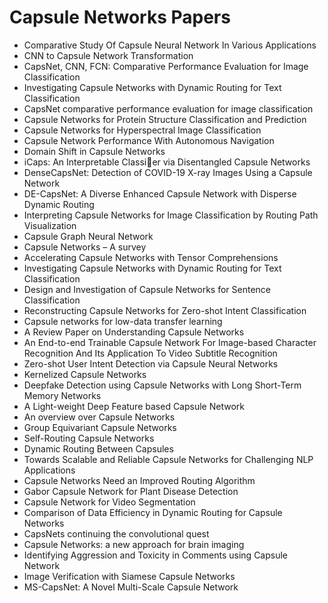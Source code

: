 # Capsule Networks Papers

<ul>

                             

 <li><a target="_blank" href="https://github.com/manjunath5496/Capsule-Networks-Papers/blob/master/c(1).pdf" style="text-decoration:none;">Comparative Study Of Capsule Neural Network In Various Applications</a></li>

 <li><a target="_blank" href="https://github.com/manjunath5496/Capsule-Networks-Papers/blob/master/c(2).pdf" style="text-decoration:none;">CNN to Capsule Network Transformation</a></li>

<li><a target="_blank" href="https://github.com/manjunath5496/Capsule-Networks-Papers/blob/master/c(3).pdf" style="text-decoration:none;">CapsNet, CNN, FCN: Comparative Performance Evaluation for Image Classification</a></li>
 <li><a target="_blank" href="https://github.com/manjunath5496/Capsule-Networks-Papers/blob/master/c(4).pdf" style="text-decoration:none;">Investigating Capsule Networks with Dynamic Routing for Text Classification</a></li>                              
<li><a target="_blank" href="https://github.com/manjunath5496/Capsule-Networks-Papers/blob/master/c(5).pdf" style="text-decoration:none;">CapsNet comparative performance evaluation for image classification</a></li>
<li><a target="_blank" href="https://github.com/manjunath5496/Capsule-Networks-Papers/blob/master/c(6).pdf" style="text-decoration:none;">Capsule Networks for Protein Structure Classification and Prediction</a></li>
 <li><a target="_blank" href="https://github.com/manjunath5496/Capsule-Networks-Papers/blob/master/c(7).pdf" style="text-decoration:none;">Capsule Networks for Hyperspectral
Image Classification</a></li>

 <li><a target="_blank" href="https://github.com/manjunath5496/Capsule-Networks-Papers/blob/master/c(8).pdf" style="text-decoration:none;"> Capsule Network Performance With Autonomous Navigation </a></li>
   <li><a target="_blank" href="https://github.com/manjunath5496/Capsule-Networks-Papers/blob/master/c(9).pdf" style="text-decoration:none;">Domain Shift in Capsule Networks</a></li>
  
   
 <li><a target="_blank" href="https://github.com/manjunath5496/Capsule-Networks-Papers/blob/master/c(10).pdf" style="text-decoration:none;">iCaps: An Interpretable Classier
via Disentangled Capsule Networks </a></li>                              
<li><a target="_blank" href="https://github.com/manjunath5496/Capsule-Networks-Papers/blob/master/c(11).pdf" style="text-decoration:none;">DenseCapsNet: Detection of COVID-19 X-ray Images Using a Capsule Network</a></li>
<li><a target="_blank" href="https://github.com/manjunath5496/Capsule-Networks-Papers/blob/master/c(12).pdf" style="text-decoration:none;">DE-CapsNet: A Diverse Enhanced Capsule Network with Disperse Dynamic Routing</a></li>
<li><a target="_blank" href="https://github.com/manjunath5496/Capsule-Networks-Papers/blob/master/c(13).pdf" style="text-decoration:none;">Interpreting Capsule Networks for Image Classification by Routing Path Visualization</a></li>

<li><a target="_blank" href="https://github.com/manjunath5496/Capsule-Networks-Papers/blob/master/c(14).pdf" style="text-decoration:none;"> Capsule Graph Neural Network</a></li>
                              
<li><a target="_blank" href="https://github.com/manjunath5496/Capsule-Networks-Papers/blob/master/c(15).pdf" style="text-decoration:none;">Capsule Networks – A survey</a></li>

<li><a target="_blank" href="https://github.com/manjunath5496/Capsule-Networks-Papers/blob/master/c(16).pdf" style="text-decoration:none;">Accelerating Capsule Networks with Tensor Comprehensions</a></li>

  <li><a target="_blank" href="https://github.com/manjunath5496/Capsule-Networks-Papers/blob/master/c(17).pdf" style="text-decoration:none;">Investigating Capsule Networks with Dynamic Routing for Text Classification</a></li>   
  
<li><a target="_blank" href="https://github.com/manjunath5496/Capsule-Networks-Papers/blob/master/c(18).pdf" style="text-decoration:none;">Design and Investigation of Capsule Networks for Sentence Classification</a></li> 

  
<li><a target="_blank" href="https://github.com/manjunath5496/Capsule-Networks-Papers/blob/master/c(19).pdf" style="text-decoration:none;">Reconstructing Capsule Networks for Zero-shot Intent Classification</a></li> 

<li><a target="_blank" href="https://github.com/manjunath5496/Capsule-Networks-Papers/blob/master/c(20).pdf" style="text-decoration:none;">Capsule networks for low-data transfer learning</a></li>

<li><a target="_blank" href="https://github.com/manjunath5496/Capsule-Networks-Papers/blob/master/c(21).pdf" style="text-decoration:none;">A Review Paper on Understanding Capsule Networks</a></li>
<li><a target="_blank" href="https://github.com/manjunath5496/Capsule-Networks-Papers/blob/master/c(22).pdf" style="text-decoration:none;">An End-to-end Trainable Capsule Network For Image-based Character Recognition And Its Application To Video Subtitle Recognition</a></li> 
 <li><a target="_blank" href="https://github.com/manjunath5496/Capsule-Networks-Papers/blob/master/c(23).pdf" style="text-decoration:none;">Zero-shot User Intent Detection via Capsule Neural Networks</a></li> 
 

   <li><a target="_blank" href="https://github.com/manjunath5496/Capsule-Networks-Papers/blob/master/c(24).pdf" style="text-decoration:none;">Kernelized Capsule Networks</a></li>
 
   <li><a target="_blank" href="https://github.com/manjunath5496/Capsule-Networks-Papers/blob/master/c(25).pdf" style="text-decoration:none;">Deepfake Detection using Capsule Networks with Long Short-Term Memory Networks</a></li>                              
 <li><a target="_blank" href="https://github.com/manjunath5496/Capsule-Networks-Papers/blob/master/c(26).pdf" style="text-decoration:none;">A Light-weight Deep Feature based Capsule Network</a></li>
 <li><a target="_blank" href="https://github.com/manjunath5496/Capsule-Networks-Papers/blob/master/c(27).pdf" style="text-decoration:none;">An overview over Capsule Networks</a></li>
   
 
   <li><a target="_blank" href="https://github.com/manjunath5496/Capsule-Networks-Papers/blob/master/c(28).pdf" style="text-decoration:none;">Group Equivariant Capsule Networks</a></li>
 
   <li><a target="_blank" href="https://github.com/manjunath5496/Capsule-Networks-Papers/blob/master/c(29).pdf" style="text-decoration:none;">Self-Routing Capsule Networks </a></li>                              

  <li><a target="_blank" href="https://github.com/manjunath5496/Capsule-Networks-Papers/blob/master/c(30).pdf" style="text-decoration:none;">Dynamic Routing Between Capsules</a></li>
 
   <li><a target="_blank" href="https://github.com/manjunath5496/Capsule-Networks-Papers/blob/master/c(31).pdf" style="text-decoration:none;">Towards Scalable and Reliable Capsule Networks for Challenging NLP Applications</a></li> 
    <li><a target="_blank" href="https://github.com/manjunath5496/Capsule-Networks-Papers/blob/master/c(32).pdf" style="text-decoration:none;">Capsule Networks Need an Improved Routing Algorithm</a></li> 

   <li><a target="_blank" href="https://github.com/manjunath5496/Capsule-Networks-Papers/blob/master/c(33).pdf" style="text-decoration:none;">Gabor Capsule Network for Plant Disease Detection</a></li>                              

  <li><a target="_blank" href="https://github.com/manjunath5496/Capsule-Networks-Papers/blob/master/c(34).pdf" style="text-decoration:none;">Capsule Network for Video Segmentation</a></li> 
 
  <li><a target="_blank" href="https://github.com/manjunath5496/Capsule-Networks-Papers/blob/master/c(35).pdf" style="text-decoration:none;">Comparison of Data Efficiency in Dynamic Routing for Capsule Networks</a></li> 

  <li><a target="_blank" href="https://github.com/manjunath5496/Capsule-Networks-Papers/blob/master/c(36).pdf" style="text-decoration:none;">CapsNets continuing the convolutional quest</a></li> 
 
<li><a target="_blank" href="https://github.com/manjunath5496/Capsule-Networks-Papers/blob/master/c(37).pdf" style="text-decoration:none;">Capsule Networks:
a new approach for brain imaging</a></li>
 <li><a target="_blank" href="https://github.com/manjunath5496/Capsule-Networks-Papers/blob/master/c(38).pdf" style="text-decoration:none;">Identifying Aggression and Toxicity in Comments using Capsule Network</a></li>
<li><a target="_blank" href="https://github.com/manjunath5496/Capsule-Networks-Papers/blob/master/c(39).pdf" style="text-decoration:none;">Image Verification with Siamese Capsule Networks</a></li>
 <li><a target="_blank" href="https://github.com/manjunath5496/Capsule-Networks-Papers/blob/master/c(40).pdf" style="text-decoration:none;">MS-CapsNet: A Novel Multi-Scale Capsule Network</a></li>                              
</ul>
